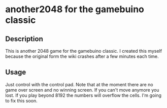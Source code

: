 # another2048 for the gamebuino classic
## Description
This is another 2048 game for the gamebuino classic. I created this myself because the original form the wiki crashes after a few minutes each time.
## Usage
Just control with the control pad.
Note that at the moment there are no game over screen and no winning screen. If you can't move anymore you lost. If you play beyond 8192 the numbers will overflow the cells. I'm going to fix this soon.

